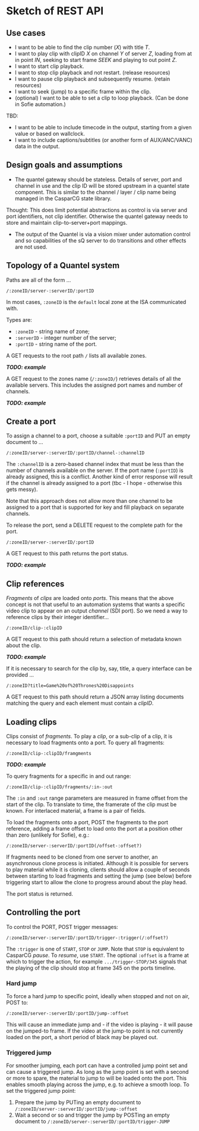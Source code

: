 # Sketch of REST API

## Use cases

* I want to be able to find the clip number (*X*) with title *T*.
* I want to play clip with clipID *X* on  channel *Y* of server *Z*, loading from at in point *IN*, seeking to start frame _SEEK_ and playing to out point *Z*.
* I want to start clip playback.
* I want to stop clip playback and not restart. (release resources)
* I want to pause clip playback and subsequently resume. (retain resources)
* I want to seek (jump) to a specific frame within the clip.
* (optional) I want to be able to set a clip to loop playback. (Can be done in Sofie automation.)

TBD:

* I want to be able to include timecode in the output, starting from a given value or based on wallclock.
* I want to include captions/subtitles (or another form of AUX/ANC/VANC) data in the output.

## Design goals and assumptions

* The quantel gateway should be stateless. Details of server, port and channel in use and the clip ID will be stored upstream in a quantel state component. This is similar to the channel / layer / clip name being managed in the CasparCG state library.

 Thought: This does limit potential abstractions as control is via server and port identifiers, not clip identifier. Otherwise the quantel gateway needs to store and maintain clip-to-server+port mappings.

* The output of the Quantel is via a vision mixer under automation control and so capabilities of the sQ server to do transitions and other effects are not used.

## Topology of a Quantel system

Paths are all of the form ...

    /:zoneID/server-:serverID/:portID

In most cases, `:zoneID` is the `default` local zone at the ISA communicated with.

Types are:

* `:zoneID` - string name of zone;
* `:serverID` - integer number of the server;
* `:portID` - string name of the port.

A GET requests to the root path `/` lists all available zones.

***TODO: example***

A GET request to the zones name (`/:zoneID/`) retrieves details of all the available servers. This includes the assigned port names and number of channels.

***TODO: example***

## Create a port

To assign a channel to a port, choose a suitable `:portID` and PUT an empty document to ...

    /:zoneID/server-:serverID/:portID/channel-:channelID

The `:channelID` is a zero-based channel index that must be less than the number of channels available on the server. If the port name (`:portID`) is already assigned, this is a conflict. Another kind of error response will result if the channel is already assigned to a port (tbc - I hope - otherwise this gets messy).

Note that this approach does not allow more than one channel to be assigned to a port that is supported for key and fill playback on separate channels.

To release the port, send a DELETE request to the complete path for the port.

    /:zoneID/server-:serverID/:portID

A GET request to this path returns the port status.

***TODO: example***

## Clip references

_Fragments_ of _clips_ are loaded onto _ports_. This means that the above concept is not that useful to an automation systems that wants a specific video clip to appear on an output _channel_ (SDI port). So we need a way to reference clips by their integer identifier...

    /:zoneID/clip-:clipID

A GET request to this path should return a selection of metadata known about the clip.

***TODO: example***

If it is necessary to search for the clip by, say, title, a query interface can be provided ...

    /:zoneID?title=Game%20of%20Thrones%20Disappoints

A GET request to this path should return a JSON array listing documents matching the query and each element must contain a _clipID_.

## Loading clips

Clips consist of _fragments_. To play a _clip_, or a sub-clip of a clip, it is necessary to load fragments onto a port. To query all fragments:

    /:zoneID/clip-:clipID/framgments

***TODO: example***

To query fragments for a specific in and out range:

    /:zoneID/clip-:clipID/fragments/:in-:out

The `:in` and `:out` range parameters are measured in frame offset from the start of the clip. To translate to time, the framerate of the clip must be known. For interlaced material, a frame is a pair of fields.

To load the fragments onto a port, POST the fragments to the port reference, adding a frame offset to load onto the port at a position other than zero (unlikely for Sofie), e.g.:

    /:zoneID/server-:serverID/:portID(/offset-:offset?)

If fragments need to be cloned from one server to another, an asynchronous clone process is initiated. Although it is possible for servers to play material while it is cloning, clients should allow a couple of seconds between starting to load fragments and setting the jump (see below) before triggering start to allow the clone to progress around about the play head.

The port status is returned.

## Controlling the port

To control the PORT, POST trigger messages:

    /:zoneID/server-:serverID/:portID/trigger-:trigger(/:offset?)

The `:trigger` is one of `START`, `STOP` or `JUMP`. Note that `STOP` is equivalent to CasparCG _pause_. To _resume_, use `START`. The optional `:offset` is a frame at which to trigger the action, for example `.../trigger-STOP/345` signals that the playing of the clip should stop at frame 345 on the ports timeline.

### Hard jump

To force a hard jump to specific point, ideally when stopped and not on air, POST to:

    /:zoneID/server-:serverID/:portID/jump-:offset

This will cause an immediate jump and - if the video is playing - it will pause on the jumped-to frame. If the video at the jump-to point is not currently loaded on the port, a short period of black may be played out.

### Triggered jump

For smoother jumping, each port can have a controlled jump point set and can cause a triggered jump. As long as the jump point is set with a second or more to spare, the material to jump to will be loaded onto the port. This enables smooth playing across the jump, e.g. to achieve a smooth loop. To set the triggered jump point:

1. Prepare the jump by PUTing an empty document to `/:zoneID/server-:serverID/:portID/jump-:offset`
2. Wait a second or so and trigger the jump by POSTing an empty document to `/:zoneID/server-:serverID/:portID/trigger-JUMP`
